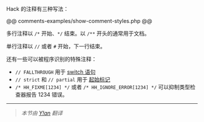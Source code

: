 Hack 的注释有三种写法：

@@ comments-examples/show-comment-styles.php @@

多行注释以 `/*` 开始、`*/` 结束。以 `/**` 开头的通常用于文档。

单行注释以 `//` 或者 `#` 开始，下一行结束。

还有一些可以被程序识别的特殊注释：

* `// FALLTHROUGH` 用于 [switch 语句](../statements/switch.md)
* `// strict` 和 `// partial` 用于 [起始标记](program-structure.md)
* `/* HH_FIXME[1234] */` 或者 `/* HH_IGNORE_ERROR[1234] */` 可以抑制类型检查器报告 1234 错误。

---

> *本节由 [Y!an](https://yian.me/blog/) 翻译*
